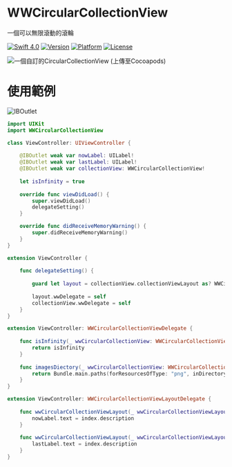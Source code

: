 # WWCircularCollectionView
一個可以無限滾動的滾輪

[![Swift 4.0](https://img.shields.io/badge/Swift-4.0-orange.svg?style=flat)](https://developer.apple.com/swift/) [![Version](https://img.shields.io/cocoapods/v/WWCircularCollectionView.svg?style=flat)](http://cocoapods.org/pods/WWCircularCollectionView) [![Platform](https://img.shields.io/cocoapods/p/WWCircularCollectionView.svg?style=flat)](http://cocoapods.org/pods/WWCircularCollectionView) [![License](https://img.shields.io/cocoapods/l/WWCircularCollectionView.svg?style=flat)](http://cocoapods.org/pods/WWCircularCollectionView)

![ 一個自訂的CircularCollectionView (上傳至Cocoapods) ](https://raw.githubusercontent.com/William-Weng/WWCircularCollectionView/master/WWCircularCollectionView.gif)

# 使用範例
![IBOutlet](https://raw.githubusercontent.com/William-Weng/WWCircularCollectionView/master/IBOutlet.png)

```swift
import UIKit
import WWCircularCollectionView

class ViewController: UIViewController {
    
    @IBOutlet weak var nowLabel: UILabel!
    @IBOutlet weak var lastLabel: UILabel!
    @IBOutlet weak var collectionView: WWCircularCollectionView!
    
    let isInfinity = true
    
    override func viewDidLoad() {
        super.viewDidLoad()
        delegateSetting()
    }

    override func didReceiveMemoryWarning() {
        super.didReceiveMemoryWarning()
    }
}

extension ViewController {
    
    func delegateSetting() {
        
        guard let layout = collectionView.collectionViewLayout as? WWCircularCollectionViewLayout else { return }
        
        layout.wwDelegate = self
        collectionView.wwDelegate = self
    }
}

extension ViewController: WWCircularCollectionViewDelegate {
    
    func isInfinity(_ wwCircularCollectionView: WWCircularCollectionView) -> Bool {
        return isInfinity
    }
    
    func imagesDiectory(_ wwCircularCollectionView: WWCircularCollectionView) -> [String] {
        return Bundle.main.paths(forResourcesOfType: "png", inDirectory: "Images")
    }
}

extension ViewController: WWCircularCollectionViewLayoutDelegate {
    
    func wwCircularCollectionViewLayout(_ wwCircularCollectionViewLayout: WWCircularCollectionViewLayout, selectedIndex index: Int) {
        nowLabel.text = index.description
    }
    
    func wwCircularCollectionViewLayout(_ wwCircularCollectionViewLayout: WWCircularCollectionViewLayout, lastSelectedIndex index: Int) {
        lastLabel.text = index.description
    }
}
```